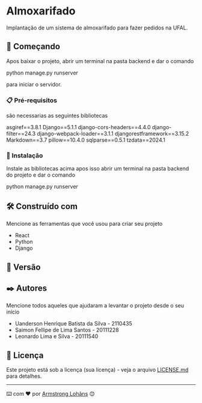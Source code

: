 # Almoxarifado

Implantação de um sistema de almoxarifado para fazer pedidos na UFAL.

## 🚀 Começando

Apos baixar o projeto, abrir um terminal na pasta backend e dar o comando

python manage.py runserver

para iniciar o servidor.

### 📋 Pré-requisitos

são necessarias as seguintes bibliotecas

asgiref==3.8.1
Django==5.1.1
django-cors-headers==4.4.0
django-filter==24.3
django-webpack-loader==3.1.1
djangorestframework==3.15.2
Markdown==3.7
pillow==10.4.0
sqlparse==0.5.1
tzdata==2024.1

### 🔧 Instalação


Instale as bibliotecas acima apos isso abrir um terminal na pasta backend do projeto e dar o comando

python manage.py runserver

## 🛠️ Construído com

Mencione as ferramentas que você usou para criar seu projeto

* React
* Python
* Django



## 📌 Versão



## ✒️ Autores

Mencione todos aqueles que ajudaram a levantar o projeto desde o seu início

* Uanderson Henrique Batista da Silva - 2110435
* Saimon Fellipe de Lima Santos - 20111228
* Leonardo Lima e Silva - 20111540



## 📄 Licença

Este projeto está sob a licença (sua licença) - veja o arquivo [LICENSE.md](https://github.com/usuario/projeto/licenca) para detalhes.


---
⌨️ com ❤️ por [Armstrong Lohãns](https://gist.github.com/lohhans) 😊
